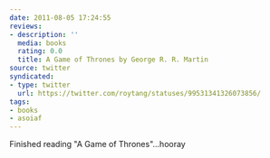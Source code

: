 ```yaml
---
date: 2011-08-05 17:24:55
reviews:
- description: ''
  media: books
  rating: 0.0
  title: A Game of Thrones by George R. R. Martin
source: twitter
syndicated:
- type: twitter
  url: https://twitter.com/roytang/statuses/99531341326073856/
tags:
- books
- asoiaf
---
```


Finished reading "A Game of Thrones"...hooray